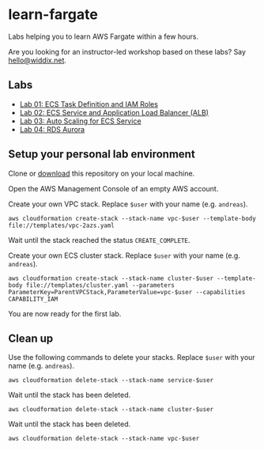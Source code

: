 # learn-fargate

Labs helping you to learn AWS Fargate within a few hours.

Are you looking for an instructor-led workshop based on these labs? Say [hello@widdix.net](mailto:hello@widdix.net).

## Labs

* [Lab 01: ECS Task Definition and IAM Roles](lab01-task-definition/)
* [Lab 02: ECS Service and Application Load Balancer (ALB)](lab02-service/)
* [Lab 03: Auto Scaling for ECS Service](lab03-autoscaling/)
* [Lab 04: RDS Aurora](lab04-rds-aurora/)

## Setup your personal lab environment

Clone or [download](https://github.com/widdix/learn-fargate/archive/master.zip) this repository on your local machine.

Open the AWS Management Console of an empty AWS account.

Create your own VPC stack. Replace `$user` with your name (e.g. `andreas`).

```
aws cloudformation create-stack --stack-name vpc-$user --template-body file://templates/vpc-2azs.yaml
```

Wait until the stack reached the status `CREATE_COMPLETE`.

Create your own ECS cluster stack. Replace `$user` with your name (e.g. `andreas`).

```
aws cloudformation create-stack --stack-name cluster-$user --template-body file://templates/cluster.yaml --parameters ParameterKey=ParentVPCStack,ParameterValue=vpc-$user --capabilities CAPABILITY_IAM
```

You are now ready for the first lab.

## Clean up

Use the following commands to delete your stacks. Replace `$user` with your name (e.g. `andreas`).

```
aws cloudformation delete-stack --stack-name service-$user
```

Wait until the stack has been deleted.

```
aws cloudformation delete-stack --stack-name cluster-$user
```

Wait until the stack has been deleted.

```
aws cloudformation delete-stack --stack-name vpc-$user
```
